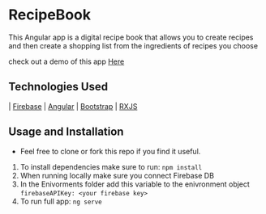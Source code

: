 # RecipeBook
This Angular app is a digital recipe book that allows you to create recipes and then create a shopping list from the ingredients of recipes you choose


check out a demo of this app [Here](https://ng-recipe-book-b4313.web.app/auth "Demo")

## Technologies Used
 | [Firebase](https://firebase.google.com/docs "firebase")  | [Angular](https://angular.io/docs "Angular") |  [Bootstrap](http://getbootstrap.com/ "Bootstrap") |  [RXJS](https://rxjs-dev.firebaseapp.com/ "RXJS") 


## Usage and Installation
* Feel free to clone or fork this repo if you find it useful. 

1. To install dependencies make sure to run: 
```npm install```
2. When running locally make sure you connect Firebase DB
3. In the Enivorments folder add this variable to the enivronment object
```firebaseAPIKey: <your firebase key>```
4. To run full app: 
```ng serve```

